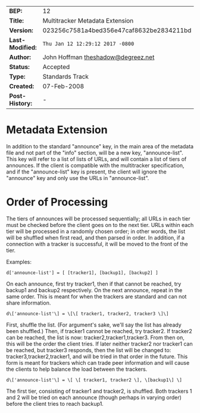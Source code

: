 
|  |  |
| --- | --- |
| **BEP:** | 12 |
| **Title:** | Multitracker Metadata Extension |
| **Version:** | 023256c7581a4bed356e47caf8632be2834211bd |
| **Last-Modified:** | `Thu Jan 12 12:29:12 2017 -0800` |
| **Author:** | John Hoffman <theshadow@degreez.net> |
| **Status:** | Accepted |
| **Type:** | Standards Track |
| **Created:** | 07-Feb-2008 |
| **Post-History:** | - |

# Metadata Extension

In addition to the standard "announce" key, in the main area of the metadata file and not part of the "info" section, will be a new key, "announce-list". This key will refer to a list of lists of URLs, and will contain a list of tiers of announces. If the client is compatible with the multitracker specification, and if the "announce-list" key is present, the client will ignore the "announce" key and only use the URLs in "announce-list".

# Order of Processing

The tiers of announces will be processed sequentially; all URLs in each tier must be checked before the client goes on to the next tier. URLs within each tier will be processed in a randomly chosen order; in other words, the list will be shuffled when first read, and then parsed in order. In addition, if a connection with a tracker is successful, it will be moved to the front of the tier.

Examples:

```
d['announce-list'] = [ [tracker1], [backup1], [backup2] ]
```

On each announce, first try tracker1, then if that cannot be reached, try backup1 and backup2 respectively. On the next announce, repeat in the same order. This is meant for when the trackers are standard and can not share information.

```
d\['announce-list'\] = \[\[ tracker1, tracker2, tracker3 \]\]
```

First, shuffle the list. (For argument's sake, we'll say the list has already been shuffled.) Then, if tracker1 cannot be reached, try tracker2. If tracker2 can be reached, the list is now: tracker2,tracker1,tracker3. From then on, this will be the order the client tries. If later neither tracker2 nor tracker1 can be reached, but tracker3 responds, then the list will be changed to: tracker3,tracker2,tracker1, and will be tried in that order in the future. This form is meant for trackers which can trade peer information and will cause the clients to help balance the load between the trackers.

```
d\['announce-list'\] = \[ \[ tracker1, tracker2 \], \[backup1\] \]
```

The first tier, consisting of tracker1 and tracker2, is shuffled. Both trackers 1 and 2 will be tried on each announce (though perhaps in varying order) before the client tries to reach backup1.

